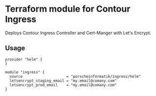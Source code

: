 # Terraform module for Contour Ingress

Deploys Contour Ingress Controller and Cert-Manger with Let's Encrypt.

## Usage

```hcl
provider "helm" {
}

module "ingress" {
  source                    = "porscheinformatik/ingress/helm"
  letsencrypt_staging_email = "my.email@comany.com"
  letsencrypt_prod_email    = "my.email@comany.com"
}
```
